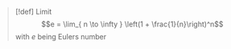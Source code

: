 >[!def] Limit
>$$e = \lim_{ n \to \infty } \left(1 + \frac{1}{n}\right)^n$$
>with $e$ being Eulers number